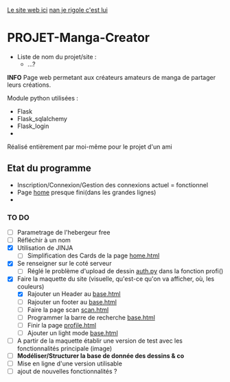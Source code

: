 <a href="https://www.youtube.com/watch?v=dQw4w9WgXcQ">Le site web ici</a>
<a href="https://uwuhtestserver.000webhostapp.com/">nan je rigole c'est lui</a>

# PROJET-Manga-Creator

- Liste de nom du projet/site :
  - ...?

**INFO**
Page web permetant aux créateurs amateurs de manga de partager leurs créations.

Module python utilisées :

- Flask
- Flask_sqlalchemy
- Flask_login
-

Réalisé entièrement par moi-même pour le projet d'un ami

## Etat du programme

- Inscription/Connexion/Gestion des connexions actuel = fonctionnel
- Page [home](https://github.com/Kyosse/Projet-H/blob/main/website/templates/home.html) presque fini(dans les grandes lignes)
-

### TO DO

- [ ] Parametrage de l'hebergeur free
- [ ] Réfléchir à un nom
- [x] Utilisation de JINJA
  - [ ] Simplification des Cards de la page [home.html](https://github.com/Kyosse/Projet-H/blob/main/website/templates/home.html)
- [x] Se renseigner sur le coté serveur
  - [ ] Réglé le problème d'upload de dessin [auth.py](https://github.com/Kyosse/Projet-H/tree/main/website/auth.py) dans la fonction profi()
- [x] Faire la maquette du site (visuelle, qu'est-ce qu'on va afficher, où, les couleurs)
  - [x] Rajouter un Header au [base.html](https://github.com/Kyosse/Projet-H/blob/main/website/templates/base.html)
  - [ ] Rajouter un footer au [base.html](https://github.com/Kyosse/Projet-H/blob/main/website/templates/base.html)
  - [ ] Faire la page scan [scan.html](https://github.com/Kyosse/Projet-H/tree/main/website/scan.html)
  - [ ] Programmer la barre de recherche [base.html](https://github.com/Kyosse/Projet-H/blob/main/website/templates/base.html)
  - [ ] Finir la page [profile.html](https://github.com/Kyosse/Projet-H/blob/main/website/templates/profile.html)
  - [ ] Ajouter un light mode [base.html](https://github.com/Kyosse/Projet-H/blob/main/website/templates/base.html)
- [ ] A partir de la maquette établir une version de test avec les fonctionnalités principale (image)
- [ ] **Modéliser/Structurer la base de donnée des dessins & co**
- [ ] Mise en ligne d'une version utilisable
- [ ] ajout de nouvelles fonctionnalités ?
